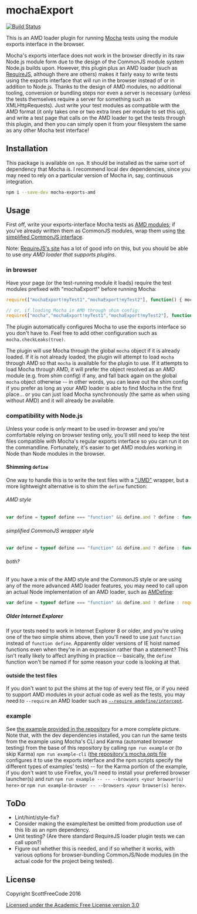 # mochaExport

[![Build Status](https://travis-ci.org/ScottFreeCode/mocha-exports-amd.svg?branch=master)](https://travis-ci.org/ScottFreeCode/mocha-exports-amd)

This is an AMD loader plugin for running [Mocha](https://github.com/mochajs/mocha) tests using the module exports interface in the browser.

Mocha's exports interface does not work in the browser directly in its raw Node.js module form due to the design of the CommonJS module system Node.js builds upon. However, this plugin plus an AMD loader (such as [RequireJS](http://requirejs.org/), although there are others) makes it fairly easy to write tests using the exports interface that will run in the browser instead of or in addition to Node.js. Thanks to the design of AMD modules, no additional tooling, conversion or bundling steps nor even a server is necessary (unless the tests themselves require a server for something such as XMLHttpRequests). Just write your test modules as compatible with the AMD format (it only takes one or two extra lines per module to set this up), and write a test page that calls on the AMD loader to get the tests through this plugin, and then you can simply open it from your filesystem the same as any other Mocha test interface!

## Installation

This package is available on `npm`. It should be installed as the same sort of dependency that Mocha is. I recommend local dev dependencies, since you may need to rely on a particular version of Mocha in, say, continuous integration.

```sh
npm i --save-dev mocha-exports-amd
```

## Usage

First off, write your exports-interface Mocha tests as [AMD modules](https://github.com/amdjs/amdjs-api); if you've already written them as CommonJS modules, wrap them using [the simplified CommonJS interface](http://requirejs.org/docs/commonjs.html#manualconversion).

Note: [RequireJS's site](http://requirejs.org/) has a lot of good info on this, but you should be able to use *any AMD loader that supports plugins.*

### in browser

Have your page (or the test-running module it loads) require the test modules prefixed with "mochaExport!" before running Mocha:
```js
require(["mochaExport!myTest1","mochaExport!myTest2"], function() { mocha.run() })

// or, if loading Mocha in AMD through shim config:
require(["mocha","mochaExport!myTest1","mochaExport!myTest2"], function(mocha) { mocha.run() })
```

The plugin automatically configures Mocha to use the exports interface so you don't have to. Feel free to add other configuration such as `mocha.checkLeaks(true)`.

The plugin will use Mocha through the global `mocha` object if it is already loaded. If it is not already loaded, the plugin will attempt to load `mocha` through AMD so that `mocha` is available for the plugin to use. If it attempts to load Mocha through AMD, it will prefer the object resolved as an AMD module (e.g. from shim config) if any, and fall back again on the global `mocha` object otherwise -- in other words, you can leave out the shim config if you prefer as long as your AMD loader is able to find Mocha in the first place... or you can just load Mocha synchronously (the same as when using without AMD) and it will already be available.

### compatibility with Node.js

Unless your code is only meant to be used in-browser and you're comfortable relying on browser testing only, you'll still need to keep the test files compatible with Mocha's regular exports interface so you can run it on the commandline. Fortunately, it's easier to get AMD modules working in Node than Node modules in the browser.

#### Shimming `define`

One way to handle this is to write the test files with a ["UMD"](https://github.com/umdjs/umd) wrapper, but a more lightweight alternative is to shim the `define` function:

######  AMD style

```js
var define = typeof define === "function" && define.amd ? define : function define(deps, factory) { module.exports = factory.apply(undefined, deps.map(require)) }
```

###### simplified CommonJS wrapper style

```js
var define = typeof define === "function" && define.amd ? define : function define(factory) { factory(require, exports, module) }
```

###### both?

If you have a mix of the AMD style and the CommonJS style or are using any of the more advanced AMD loader features, you may need to call upon an actual Node implementation of an AMD loader, such as [AMDefine](https://www.npmjs.com/package/amdefine):
```js
var define = typeof define === "function" && define.amd ? define : require("amdefine")(module, require)
```

##### Older Internet Explorer

If your tests need to work in Internet Explorer 8 or older, and you're using one of the two simple shims above, then you'll need to use just `function` instead of `function define`. Apparently older versions of IE hoist named functions even when they're in an expression rather than a statement? This isn't really likely to affect anything in practice -- basically, the `define` function won't be named if for some reason your code is looking at that.

#### outside the test files

If you don't want to put the shims at the top of every test file, or if you need to support AMD modules in your actual code as well as the tests, you may need to `--require` an AMD loader such as [`--require amdefine/intercept`](https://github.com/jrburke/amdefine/#amdefineintercept).

### example

See [the example provided in the repository](example) for a more complete picture. Note that, with the dev dependencies installed, you can run the same tests from the example using Mocha's CLI and Karma (automated browser testing) from the base of this repository by calling `npm run example` or (to skip Karma) `npm run example-cli` ([the repository's mocha.opts file](test/mocha.opts) configures it to use the exports interface and the npm scripts specify the different types of examples' tests) -- for the Karma portion of the example, if you don't want to use Firefox, you'll need to install your preferred browser launcher(s) and run `npm run example -- -- --browsers <your browser(s) here>` or `npm run example-browser -- --browsers <your browser(s) here>`.

## ToDo
- Lint/hint/style-fix?
- Consider making the example/test be omitted from production use of this lib as an npm dependency.
- Unit testing? (Are there standard RequireJS loader plugin tests we can call upon?)
- Figure out whether this is needed, and if so whether it works, with various options for browser-bundling CommonJS/Node modules (in the actual code for the project being tested).

## License

Copyright ScottFreeCode 2016

[Licensed under the Academic Free License version 3.0](LICENSE.txt)
